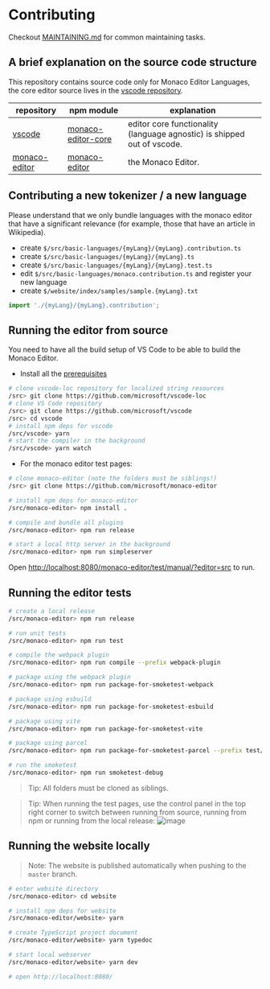# Contributing

Checkout [MAINTAINING.md](./MAINTAINING.md) for common maintaining tasks.

## A brief explanation on the source code structure

This repository contains source code only for Monaco Editor Languages, the core editor source lives in the [vscode repository](https://github.com/microsoft/vscode).

| repository                                                  | npm module                                                             | explanation                                                             |
| ----------------------------------------------------------- | ---------------------------------------------------------------------- | ----------------------------------------------------------------------- |
| [vscode](https://github.com/microsoft/vscode)               | [monaco-editor-core](https://www.npmjs.com/package/monaco-editor-core) | editor core functionality (language agnostic) is shipped out of vscode. |
| [monaco-editor](https://github.com/microsoft/monaco-editor) | [monaco-editor](https://www.npmjs.com/package/monaco-editor)           | the Monaco Editor.                                                      |

## Contributing a new tokenizer / a new language

Please understand that we only bundle languages with the monaco editor that have a significant relevance (for example, those that have an article in Wikipedia).

- create `$/src/basic-languages/{myLang}/{myLang}.contribution.ts`
- create `$/src/basic-languages/{myLang}/{myLang}.ts`
- create `$/src/basic-languages/{myLang}/{myLang}.test.ts`
- edit `$/src/basic-languages/monaco.contribution.ts` and register your new language
- create `$/website/index/samples/sample.{myLang}.txt`

```js
import './{myLang}/{myLang}.contribution';
```

## Running the editor from source

You need to have all the build setup of VS Code to be able to build the Monaco Editor.

- Install all the [prerequisites](https://github.com/microsoft/vscode/wiki/How-to-Contribute#prerequisites)

```bash
# clone vscode-loc repository for localized string resources
/src> git clone https://github.com/microsoft/vscode-loc
# clone VS Code repository
/src> git clone https://github.com/microsoft/vscode
/src> cd vscode
# install npm deps for vscode
/src/vscode> yarn
# start the compiler in the background
/src/vscode> yarn watch
```

- For the monaco editor test pages:

```bash
# clone monaco-editor (note the folders must be siblings!)
/src> git clone https://github.com/microsoft/monaco-editor

# install npm deps for monaco-editor
/src/monaco-editor> npm install .

# compile and bundle all plugins
/src/monaco-editor> npm run release

# start a local http server in the background
/src/monaco-editor> npm run simpleserver
```

Open [http://localhost:8080/monaco-editor/test/manual/?editor=src](http://localhost:8080/monaco-editor/test/manual/?editor=src) to run.

## Running the editor tests

```bash
# create a local release
/src/monaco-editor> npm run release

# run unit tests
/src/monaco-editor> npm run test

# compile the webpack plugin
/src/monaco-editor> npm run compile --prefix webpack-plugin

# package using the webpack plugin
/src/monaco-editor> npm run package-for-smoketest-webpack

# package using esbuild
/src/monaco-editor> npm run package-for-smoketest-esbuild

# package using vite
/src/monaco-editor> npm run package-for-smoketest-vite

# package using parcel
/src/monaco-editor> npm run package-for-smoketest-parcel --prefix test/smoke/parcel

# run the smoketest
/src/monaco-editor> npm run smoketest-debug
```

> Tip: All folders must be cloned as siblings.

> Tip: When running the test pages, use the control panel in the top right corner to switch between running from source, running from npm or running from the local release:
> ![image](https://cloud.githubusercontent.com/assets/5047891/19599080/eb0d7622-979e-11e6-96ce-dde98cd95dc1.png)

## Running the website locally

> Note: The website is published automatically when pushing to the `master` branch.

```bash
# enter website directory
/src/monaco-editor> cd website

# install npm deps for website
/src/monaco-editor/website> yarn

# create TypeScript project document
/src/monaco-editor/website> yarn typedoc

# start local webserver
/src/monaco-editor/website> yarn dev

# open http://localhost:8080/

```
